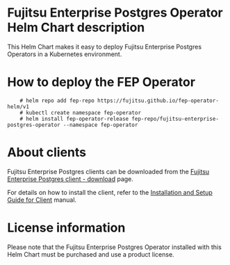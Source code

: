 # Fujitsu Enterprise Postgres Operator Helm Chart description

This Helm Chart makes it easy to deploy Fujitsu Enterprise Postgres Operators in a Kubernetes environment.

# How to deploy the FEP Operator

```
    # helm repo add fep-repo https://fujitsu.github.io/fep-operator-helm/v1
    # kubectl create namespace fep-operator
    # helm install fep-operator-release fep-repo/fujitsu-enterprise-postgres-operator --namespace fep-operator
```

# About clients

Fujitsu Enterprise Postgres clients can be downloaded from the [Fujitsu Enterprise Postgres client - download](https://www.postgresql.fastware.com/fujitsu-enterprise-postgres-client-download) page.

For details on how to install the client, refer to the [Installation and Setup Guide for Client](https://fast.fujitsu.com/hubfs/_Global/Manuals/Anch/InstallationAndSetupGuideForClient.pdf) manual.

# License information

Please note that the Fujitsu Enterprise Postgres Operator installed with this Helm Chart must be purchased and use a product license.
